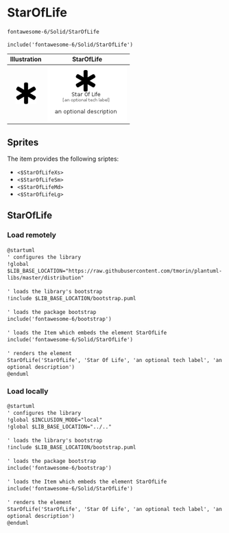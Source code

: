 # StarOfLife


```text
fontawesome-6/Solid/StarOfLife
```

```text
include('fontawesome-6/Solid/StarOfLife')
```



| Illustration | StarOfLife |
| :---: | :---: |
| ![illustration for Illustration](../../fontawesome-6/Solid/StarOfLife.png) | ![illustration for StarOfLife](../../fontawesome-6/Solid/StarOfLife.Local.png) |



## Sprites
The item provides the following sriptes:

- `<$StarOfLifeXs>`
- `<$StarOfLifeSm>`
- `<$StarOfLifeMd>`
- `<$StarOfLifeLg>`





## StarOfLife

### Load remotely
```plantuml
@startuml
' configures the library
!global $LIB_BASE_LOCATION="https://raw.githubusercontent.com/tmorin/plantuml-libs/master/distribution"

' loads the library's bootstrap
!include $LIB_BASE_LOCATION/bootstrap.puml

' loads the package bootstrap
include('fontawesome-6/bootstrap')

' loads the Item which embeds the element StarOfLife
include('fontawesome-6/Solid/StarOfLife')

' renders the element
StarOfLife('StarOfLife', 'Star Of Life', 'an optional tech label', 'an optional description')
@enduml
```

### Load locally
```plantuml
@startuml
' configures the library
!global $INCLUSION_MODE="local"
!global $LIB_BASE_LOCATION="../.."

' loads the library's bootstrap
!include $LIB_BASE_LOCATION/bootstrap.puml

' loads the package bootstrap
include('fontawesome-6/bootstrap')

' loads the Item which embeds the element StarOfLife
include('fontawesome-6/Solid/StarOfLife')

' renders the element
StarOfLife('StarOfLife', 'Star Of Life', 'an optional tech label', 'an optional description')
@enduml
```

